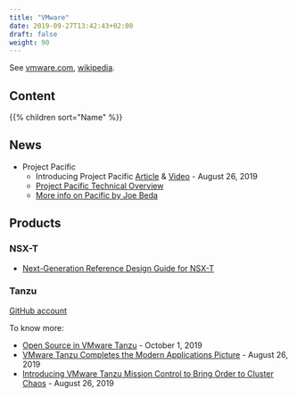 ```yaml
---
title: "VMware"
date: 2019-09-27T13:42:43+02:00
draft: false
weight: 90
---
```


See [vmware.com](https://www.vmware.com/), [wikipedia](https://en.wikipedia.org/wiki/VMware).

## Content

{{% children sort="Name" %}}

## News

- Project Pacific
  - Introducing Project Pacific [Article](https://blogs.vmware.com/vsphere/2019/08/introducing-project-pacific.html) & [Video](https://www.youtube.com/watch?v=odT59xMy0Ms&feature=youtu.be) - August 26, 2019
  - [Project Pacific Technical Overview](https://blogs.vmware.com/vsphere/2019/08/project-pacific-technical-overview.html)
  - [More info on Pacific by Joe Beda](https://blogs.vmware.com/cloudnative/2019/08/26/project-pacific-is-kubernetes-to-the-core/)

## Products

### NSX-T

- [Next-Generation Reference Design Guide for NSX-T](https://blogs.vmware.com/networkvirtualization/2019/09/nsx-t-design-guide.html/)

### Tanzu

[GitHub account](https://github.com/vmware-tanzu)

To know more:

- [Open Source in VMware Tanzu](https://blogs.vmware.com/cloudnative/2019/10/01/open-source-in-vmware-tanzu/) - October 1, 2019
- [VMware Tanzu Completes the Modern Applications Picture](https://blogs.vmware.com/cloudnative/2019/08/26/vmware-completes-approach-to-modern-applications/) - August 26, 2019
- [Introducing VMware Tanzu Mission Control to Bring Order to Cluster Chaos](https://blogs.vmware.com/cloudnative/2019/08/26/vmware-tanzu-mission-control/) - August 26, 2019
